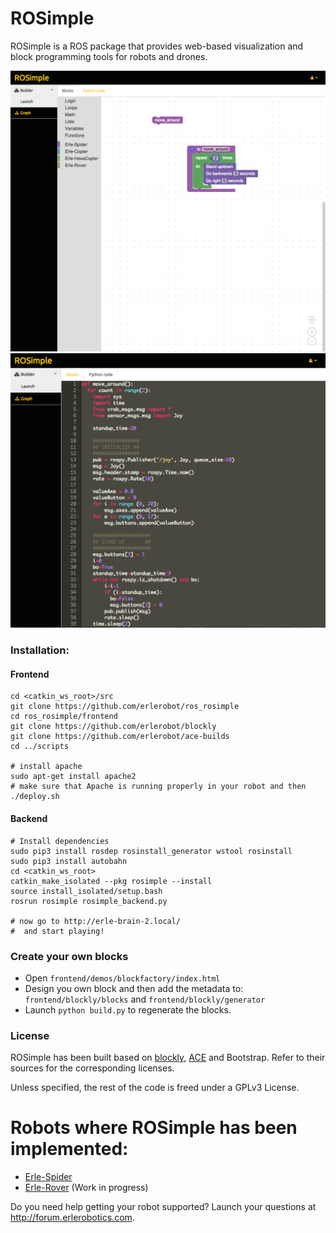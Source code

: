 # ROSimple

ROSimple is a ROS package that provides web-based visualization and block programming tools for robots and drones.

![](img/ROSimple-peek.png)
![](img/ROSimple-code.png)

### Installation:
#### Frontend
```
cd <catkin_ws_root>/src
git clone https://github.com/erlerobot/ros_rosimple
cd ros_rosimple/frontend
git clone https://github.com/erlerobot/blockly
git clone https://github.com/erlerobot/ace-builds
cd ../scripts

# install apache
sudo apt-get install apache2
# make sure that Apache is running properly in your robot and then
./deploy.sh

```

#### Backend
```
# Install dependencies
sudo pip3 install rosdep rosinstall_generator wstool rosinstall
sudo pip3 install autobahn
cd <catkin_ws_root>
catkin_make_isolated --pkg rosimple --install
source install_isolated/setup.bash
rosrun rosimple rosimple_backend.py

# now go to http://erle-brain-2.local/
#  and start playing!

```

### Create your own blocks
- Open `frontend/demos/blockfactory/index.html`
- Design you own block and then add the metadata to: `frontend/blockly/blocks` and `frontend/blockly/generator`
- Launch `python build.py` to regenerate the blocks.

### License
ROSimple has been built based on [blockly](http://github.com/erlerobot/blockly), [ACE](http://github.com/erlerobot/ace-builds) and Bootstrap. Refer to their sources for the corresponding licenses.

Unless specified, the rest of the code is freed under a GPLv3 License.

# Robots where ROSimple has been implemented:
- [Erle-Spider](http://erlerobotics.com/blog/product/erle-spider-the-ubuntu-drone-with-legs/)
- [Erle-Rover](https://erlerobotics.com/blog/product/erle-rover/) (Work in progress)

Do you need help getting your robot supported? Launch your questions at http://forum.erlerobotics.com.
